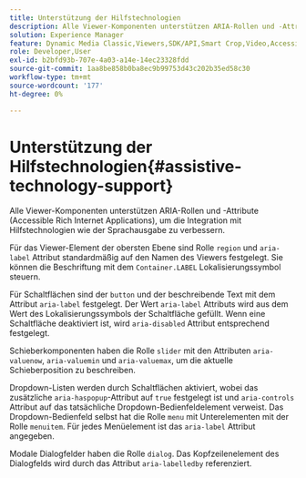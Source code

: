 ```yaml
---
title: Unterstützung der Hilfstechnologien
description: Alle Viewer-Komponenten unterstützen ARIA-Rollen und -Attribute (Accessible Rich Internet Applications), um die Integration mit Hilfstechnologien wie der Sprachausgabe zu verbessern.
solution: Experience Manager
feature: Dynamic Media Classic,Viewers,SDK/API,Smart Crop,Video,Accessibility
role: Developer,User
exl-id: b2bfd93b-707e-4a03-a14e-14ec23328fdd
source-git-commit: 1aa8be858b0ba8ec9b99753d43c202b35ed58c30
workflow-type: tm+mt
source-wordcount: '177'
ht-degree: 0%

---
```


# Unterstützung der Hilfstechnologien{#assistive-technology-support}

Alle Viewer-Komponenten unterstützen ARIA-Rollen und -Attribute (Accessible Rich Internet Applications), um die Integration mit Hilfstechnologien wie der Sprachausgabe zu verbessern.

Für das Viewer-Element der obersten Ebene sind Rolle `region` und `aria-label` Attribut standardmäßig auf den Namen des Viewers festgelegt. Sie können die Beschriftung mit dem `Container.LABEL` Lokalisierungssymbol steuern.

Für Schaltflächen sind der `button` und der beschreibende Text mit dem Attribut `aria-label` festgelegt. Der Wert `aria-label` Attributs wird aus dem Wert des Lokalisierungssymbols der Schaltfläche gefüllt. Wenn eine Schaltfläche deaktiviert ist, wird `aria-disabled` Attribut entsprechend festgelegt.

Schieberkomponenten haben die Rolle `slider` mit den Attributen `aria-valuenow`, `aria-valuemin` und `aria-valuemax`, um die aktuelle Schieberposition zu beschreiben.

Dropdown-Listen werden durch Schaltflächen aktiviert, wobei das zusätzliche `aria-haspopup`-Attribut auf `true` festgelegt ist und `aria-controls` Attribut auf das tatsächliche Dropdown-Bedienfeldelement verweist. Das Dropdown-Bedienfeld selbst hat die Rolle `menu` mit Unterelementen mit der Rolle `menuitem`. Für jedes Menüelement ist das `aria-label` Attribut angegeben.

Modale Dialogfelder haben die Rolle `dialog`. Das Kopfzeilenelement des Dialogfelds wird durch das Attribut `aria-labelledby` referenziert.
